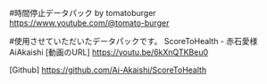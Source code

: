 #時間停止データパック by tomatoburger 
https://www.youtube.com/@tomato-burger


#使用させていただいたデータパックです。
ScoreToHealth - 赤石愛様　AiAkaishi
[動画のURL]
https://youtu.be/6kXnQTKBeu0

[Github]
https://github.com/Ai-Akaishi/ScoreToHealth